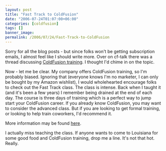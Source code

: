 ```yaml
---
layout: post
title: "Fast Track to ColdFusion"
date: "2006-07-24T01:07:00+06:00"
categories: [coldfusion]
tags: []
banner_image: 
permalink: /2006/07/24/Fast-Track-to-ColdFusion
---
```


Sorry for all the blog posts - but since folks won't be getting subscription emails, I almost feel like I should write more. Over on cf-talk there was a thread discussing <a href="http://www.houseoffusion.com/cf_lists/message.cfm/forumid:4/messageid:247183">ColdFusion training</a>. I thought I'd chime in on the topic. 

Now - let me be clear. My company offers ColdFusion training, so I'm probably biased. Ignoring that (everyone knows I'm no marketer, I can only be bought by my Amazon wishlist), I would wholehearted encourage folks to check out the Fast Track class. The class is intense. Back when I taught it (and it's been a few years) I remember being drained at the end of each day. The course is three days of training which is a perfect way to jump start your ColdFusion career. If you already know ColdFusion, you may want to consider the advanced class. But if you are looking to get formal training, or looking to help train coworkers, I'd recommend it. 

More information may be found <a href="http://www.adobe.com/support/training/instructor_led_curriculum/fast_track_cfmx.html">here</a>.

I actually miss teaching the class. If anyone wants to come to Louisiana for some good food and ColdFusion training, drop me a line. It's not that hot. Really.